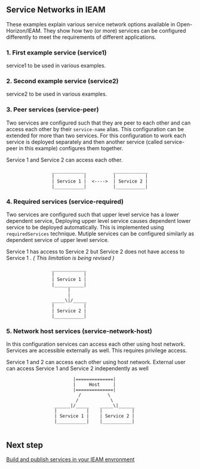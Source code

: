 ## Service Networks in IEAM
These examples explain various service network options available in Open-Horizon/IEAM. They show how two (or more) services can be configured differently to meet the requirements of different applications.

### 1. First example service (service1)
service1 to be used in various examples.

### 2. Second example service (service2)
service2 to be used in various examples.

### 3. Peer services (service-peer)
Two services are configured such that they are peer to each other and can access each other by their `service-name` alias. This configuration can be extended for more than two services. For this configuration to work each service is deployed separately and then another service (called service-peer in this example) configures them together. 

Service 1 and Service 2 can access each other.
```
                 _____________          _____________   
                 |           |          |           |
                 | Service 1 |  <---->  | Service 2 |
                 |___________|          |___________|
```                    

### 4. Required services (service-required)
Two services are configured such that upper level service has a lower dependent service, Deploying upper level service causes dependent lower service to be deployed automatically. This is implemented using `requiredServices` technique. Mutiple services can be configured similarly as dependent service of upper level service. 

Service 1 has access to Service 2 but Service 2 does not have access to Service 1 . *( This limitation is being revised )*
```
                 _____________
                 |           |
                 | Service 1 |
                 |___________|
                       |
                       |
                 _____\|/_____     
                 |           |
                 | Service 2 |
                 |___________|
```

### 5. Network host services (service-network-host)
In this configuration services can access each other using host network. Services are accessible externally as well. This requires privilege access.

Service 1 and 2 can access each other using host network. External user can access Service 1 and Service 2 independently as well 

```
                         |==============|
                         |     Host     |
                         |==============|
                           /          \
                          /            \
                  ______|/_____    _____\|______   
                  |           |    |           |
                  | Service 1 |    | Service 2 |
                  |___________|    |___________|
  
```

## Next step  
[Build and publish services in your IEAM envronment](https://github.com/edgedock/example/blob/master/network/publish)

